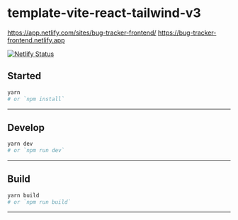 # template-vite-react-tailwind-v3

https://app.netlify.com/sites/bug-tracker-frontend/
https://bug-tracker-frontend.netlify.app

[![Netlify Status](https://api.netlify.com/api/v1/badges/d3ee9899-0cc5-4228-bb8f-19e1cec1e861/deploy-status)](https://app.netlify.com/sites/bug-tracker-frontend/deploys)

## Started

```bash
yarn
# or `npm install`
```

---

## Develop

```bash
yarn dev
# or `npm run dev`
```

---

## Build

```bash
yarn build
# or `npm run build`
```

---
